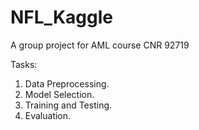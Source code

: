 # NFL_Kaggle

A group project for AML course CNR 92719

Tasks:
1) Data Preprocessing.
2) Model Selection.
3) Training and Testing.
4) Evaluation.
